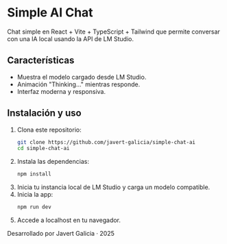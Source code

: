 # Simple AI Chat

Chat simple en React + Vite + TypeScript + Tailwind que permite conversar con una IA local usando la API de LM Studio.

## Características
- Muestra el modelo cargado desde LM Studio.
- Animación "Thinking..." mientras responde.
- Interfaz moderna y responsiva.

## Instalación y uso

1. Clona este repositorio:
   ```sh
   git clone https://github.com/javert-galicia/simple-chat-ai
   cd simple-chat-ai
   ```
2. Instala las dependencias:
   ```sh
   npm install
   ```
3. Inicia tu instancia local de LM Studio y carga un modelo compatible.
4. Inicia la app:
   ```sh
   npm run dev
   ```
5. Accede a localhost en tu navegador.


Desarrollado por Javert Galicia · 2025
